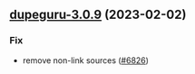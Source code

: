 

## [dupeguru-3.0.9](https://github.com/truecharts/charts/compare/dupeguru-3.0.8...dupeguru-3.0.9) (2023-02-02)

### Fix

- remove non-link sources ([#6826](https://github.com/truecharts/charts/issues/6826))
  
  